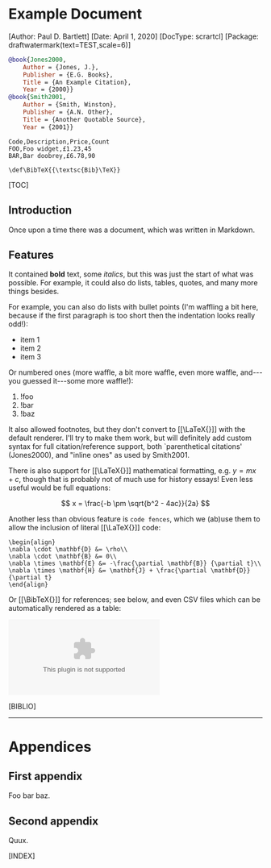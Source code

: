 # Example Document
[Author: Paul D. Bartlett]
[Date: April 1, 2020]
[DocType: scrartcl]
[Package: draftwatermark(text=TEST,scale=6)]

```bibTeX
@book{Jones2000,
	Author = {Jones, J.},
	Publisher = {E.G. Books},
	Title = {An Example Citation},
	Year = {2000}}
@book{Smith2001,
	Author = {Smith, Winston},
	Publisher = {A.N. Other},
	Title = {Another Quotable Source},
	Year = {2001}}
```

```csv!inline.tmp.csv
Code,Description,Price,Count
FOO,Foo widget,£1.23,45
BAR,Bar doobrey,£6.78,90
```

```preambleLaTex
\def\BibTeX{{\textsc{Bib}\TeX}}
```

[TOC]

## Introduction

Once upon a time there was a document, which was written in Markdown.

## Features

It contained **bold** text,  some *italics*, but this was just the start of what
was possible. For example, it could also do lists, tables, quotes, and many more
things besides.

For example, you can also do lists with bullet points (I'm waffling a bit here,
because if the first paragraph is too short then the indentation looks really
odd!):

* item 1
* item 2
* item 3

Or numbered ones (more waffle, a bit more waffle, even more waffle, and---you
guessed it---some more waffle!):

1. !foo
1. !bar
1. !baz

It also allowed footnotes, but they don't convert to [[\LaTeX{}]] with the default
renderer. I'll try to make them work, but will definitely add custom syntax for
full citation/reference support, both `parenthetical citations' (Jones2000), and
"inline ones" as used by Smith2001.

There is also support for [[\LaTeX{}]] mathematical formatting, e.g. $y=mx+c$, though
that is probably not of much use for history essays! Even less useful would be
full equations:

$$ x = \frac{-b \pm \sqrt{b^2 - 4ac}}{2a} $$

Another less than obvious feature is `code fences`, which we (ab)use them to allow
the inclusion of literal [[\LaTeX{}]] code:

```inlineLaTeX
\begin{align}
\nabla \cdot \mathbf{D} &= \rho\\
\nabla \cdot \mathbf{B} &= 0\\
\nabla \times \mathbf{E} &= -\frac{\partial \mathbf{B}} {\partial t}\\
\nabla \times \mathbf{H} &= \mathbf{J} + \frac{\partial \mathbf{D}} {\partial t}
\end{align}
```

Or [[\BibTeX{}]] for references; see below, and even CSV files which can be
automatically rendered as a table:

![](inline.tmp.csv)

[BIBLIO]

---

# Appendices

## First appendix

Foo bar baz.

## Second appendix

Quux.

[INDEX]
